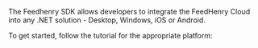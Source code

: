 The Feedhenry SDK allows developers to integrate the FeedHenry Cloud into any .NET solution - Desktop, Windows, iOS or Android.

To get started, follow the tutorial for the appropriate platform: